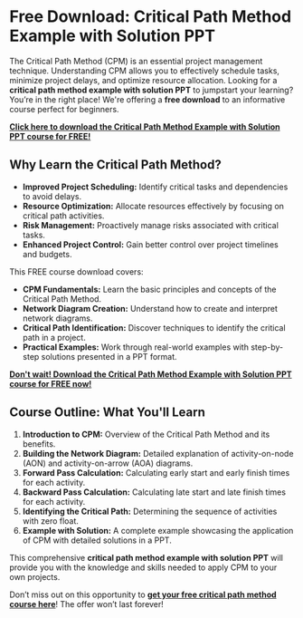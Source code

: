 # Free Download: Critical Path Method Example with Solution PPT

The Critical Path Method (CPM) is an essential project management technique. Understanding CPM allows you to effectively schedule tasks, minimize project delays, and optimize resource allocation. Looking for a **critical path method example with solution PPT** to jumpstart your learning? You’re in the right place! We're offering a **free download** to an informative course perfect for beginners.

[**Click here to download the Critical Path Method Example with Solution PPT course for FREE!**](https://udemywork.com/critical-path-method-example-with-solution-ppt)

## Why Learn the Critical Path Method?

*   **Improved Project Scheduling:** Identify critical tasks and dependencies to avoid delays.
*   **Resource Optimization:** Allocate resources effectively by focusing on critical path activities.
*   **Risk Management:** Proactively manage risks associated with critical tasks.
*   **Enhanced Project Control:** Gain better control over project timelines and budgets.

This FREE course download covers:

*   **CPM Fundamentals:** Learn the basic principles and concepts of the Critical Path Method.
*   **Network Diagram Creation:** Understand how to create and interpret network diagrams.
*   **Critical Path Identification:** Discover techniques to identify the critical path in a project.
*   **Practical Examples:** Work through real-world examples with step-by-step solutions presented in a PPT format.

[**Don't wait! Download the Critical Path Method Example with Solution PPT course for FREE now!**](https://udemywork.com/critical-path-method-example-with-solution-ppt)

## Course Outline: What You'll Learn

1.  **Introduction to CPM:** Overview of the Critical Path Method and its benefits.
2.  **Building the Network Diagram:** Detailed explanation of activity-on-node (AON) and activity-on-arrow (AOA) diagrams.
3.  **Forward Pass Calculation:** Calculating early start and early finish times for each activity.
4.  **Backward Pass Calculation:** Calculating late start and late finish times for each activity.
5.  **Identifying the Critical Path:** Determining the sequence of activities with zero float.
6.  **Example with Solution:** A complete example showcasing the application of CPM with detailed solutions in a PPT.

This comprehensive **critical path method example with solution PPT** will provide you with the knowledge and skills needed to apply CPM to your own projects.

Don’t miss out on this opportunity to **[get your free critical path method course here](https://udemywork.com/critical-path-method-example-with-solution-ppt)**! The offer won’t last forever!
